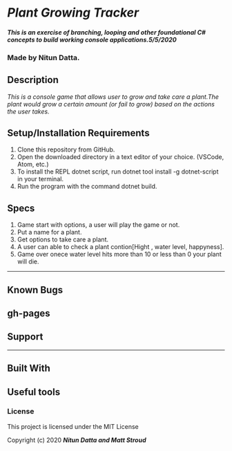 # _Plant Growing Tracker_

#### _This is an exercise of branching, looping and other foundational C# concepts to build working console applications.5/5/2020_

### Made by Nitun Datta.
## Description

_This is a console game that allows user to grow and take care a plant.The plant would grow a certain amount (or fail to grow) based on the actions the user takes._


## Setup/Installation Requirements
1. Clone this repository from GitHub.
2. Open the downloaded directory in a text editor of your choice.
  (VSCode, Atom, etc.)
3. To install the REPL dotnet script, run dotnet tool install -g dotnet-script in your terminal.
4. Run the program with the command dotnet build.


## Specs
1. Game start with options, a user will play the game or not.
2. Put a name for a plant.
3. Get options to take care a plant.
4. A user can able to check a plant contion[Hight , water level, happyness].
5. Game over onece water level hits more than 10 or less than 0 your plant will die.
---
## Known Bugs



## gh-pages



## Support



---
## Built With

## Useful tools




### License

This project is licensed under the MIT License

Copyright (c) 2020 **_Nitun Datta and Matt Stroud_**
